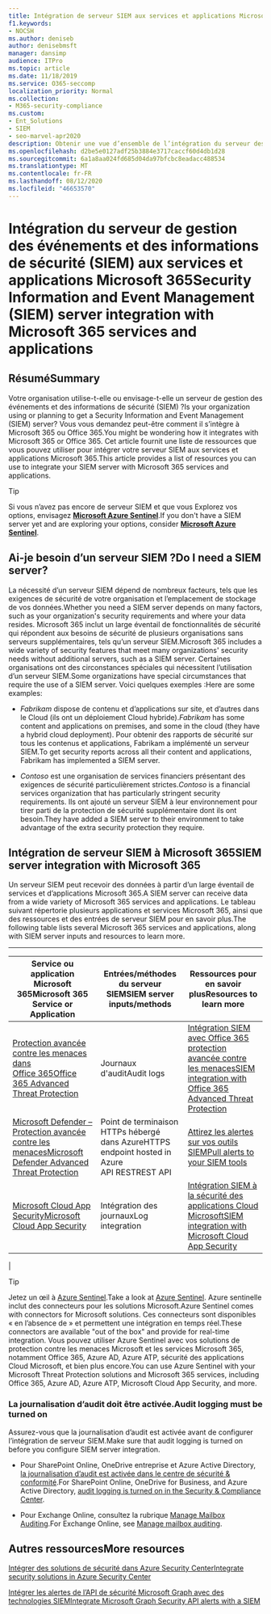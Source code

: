 ```yaml
---
title: Intégration de serveur SIEM aux services et applications Microsoft 365
f1.keywords:
- NOCSH
ms.author: deniseb
author: denisebmsft
manager: dansimp
audience: ITPro
ms.topic: article
ms.date: 11/18/2019
ms.service: O365-seccomp
localization_priority: Normal
ms.collection:
- M365-security-compliance
ms.custom:
- Ent_Solutions
- SIEM
- seo-marvel-apr2020
description: Obtenir une vue d’ensemble de l’intégration du serveur des informations de sécurité et de la gestion des événements (SIEM) à vos applications et services Cloud Microsoft 365
ms.openlocfilehash: d2be5e0127adf25b3884e3717caccf60d4db1d28
ms.sourcegitcommit: 6a1a8aa024fd685d04da97bfcbc8eadacc488534
ms.translationtype: MT
ms.contentlocale: fr-FR
ms.lasthandoff: 08/12/2020
ms.locfileid: "46653570"
---
```

# <a name="security-information-and-event-management-siem-server-integration-with-microsoft-365-services-and-applications"></a><span data-ttu-id="f9f77-103">Intégration du serveur de gestion des événements et des informations de sécurité (SIEM) aux services et applications Microsoft 365</span><span class="sxs-lookup"><span data-stu-id="f9f77-103">Security Information and Event Management (SIEM) server integration with Microsoft 365 services and applications</span></span>

## <a name="summary"></a><span data-ttu-id="f9f77-104">Résumé</span><span class="sxs-lookup"><span data-stu-id="f9f77-104">Summary</span></span>

<span data-ttu-id="f9f77-105">Votre organisation utilise-t-elle ou envisage-t-elle un serveur de gestion des événements et des informations de sécurité (SIEM) ?</span><span class="sxs-lookup"><span data-stu-id="f9f77-105">Is your organization using or planning to get a Security Information and Event Management (SIEM) server?</span></span> <span data-ttu-id="f9f77-106">Vous vous demandez peut-être comment il s’intègre à Microsoft 365 ou Office 365.</span><span class="sxs-lookup"><span data-stu-id="f9f77-106">You might be wondering how it integrates with Microsoft 365 or Office 365.</span></span> <span data-ttu-id="f9f77-107">Cet article fournit une liste de ressources que vous pouvez utiliser pour intégrer votre serveur SIEM aux services et applications Microsoft 365.</span><span class="sxs-lookup"><span data-stu-id="f9f77-107">This article provides a list of resources you can use to integrate your SIEM server with Microsoft 365 services and applications.</span></span>

> [!TIP]
> <span data-ttu-id="f9f77-108">Si vous n’avez pas encore de serveur SIEM et que vous Explorez vos options, envisagez **[Microsoft Azure Sentinel](https://docs.microsoft.com/azure/sentinel/overview)**.</span><span class="sxs-lookup"><span data-stu-id="f9f77-108">If you don't have a SIEM server yet and are exploring your options, consider **[Microsoft Azure Sentinel](https://docs.microsoft.com/azure/sentinel/overview)**.</span></span>

## <a name="do-i-need-a-siem-server"></a><span data-ttu-id="f9f77-109">Ai-je besoin d’un serveur SIEM ?</span><span class="sxs-lookup"><span data-stu-id="f9f77-109">Do I need a SIEM server?</span></span>

<span data-ttu-id="f9f77-110">La nécessité d’un serveur SIEM dépend de nombreux facteurs, tels que les exigences de sécurité de votre organisation et l’emplacement de stockage de vos données.</span><span class="sxs-lookup"><span data-stu-id="f9f77-110">Whether you need a SIEM server depends on many factors, such as your organization's security requirements and where your data resides.</span></span> <span data-ttu-id="f9f77-111">Microsoft 365 inclut un large éventail de fonctionnalités de sécurité qui répondent aux besoins de sécurité de plusieurs organisations sans serveurs supplémentaires, tels qu’un serveur SIEM.</span><span class="sxs-lookup"><span data-stu-id="f9f77-111">Microsoft 365 includes a wide variety of security features that meet many organizations' security needs without additional servers, such as a SIEM server.</span></span> <span data-ttu-id="f9f77-112">Certaines organisations ont des circonstances spéciales qui nécessitent l’utilisation d’un serveur SIEM.</span><span class="sxs-lookup"><span data-stu-id="f9f77-112">Some organizations have special circumstances that require the use of a SIEM server.</span></span> <span data-ttu-id="f9f77-113">Voici quelques exemples :</span><span class="sxs-lookup"><span data-stu-id="f9f77-113">Here are some examples:</span></span>

- <span data-ttu-id="f9f77-114">*Fabrikam* dispose de contenu et d’applications sur site, et d’autres dans le Cloud (ils ont un déploiement Cloud hybride).</span><span class="sxs-lookup"><span data-stu-id="f9f77-114">*Fabrikam* has some content and applications on premises, and some in the cloud (they have a hybrid cloud deployment).</span></span> <span data-ttu-id="f9f77-115">Pour obtenir des rapports de sécurité sur tous les contenus et applications, Fabrikam a implémenté un serveur SIEM.</span><span class="sxs-lookup"><span data-stu-id="f9f77-115">To get security reports across all their content and applications, Fabrikam has implemented a SIEM server.</span></span>

- <span data-ttu-id="f9f77-116">*Contoso* est une organisation de services financiers présentant des exigences de sécurité particulièrement strictes.</span><span class="sxs-lookup"><span data-stu-id="f9f77-116">*Contoso* is a financial services organization that has particularly stringent security requirements.</span></span> <span data-ttu-id="f9f77-117">Ils ont ajouté un serveur SIEM à leur environnement pour tirer parti de la protection de sécurité supplémentaire dont ils ont besoin.</span><span class="sxs-lookup"><span data-stu-id="f9f77-117">They have added a SIEM server to their environment to take advantage of the extra security protection they require.</span></span>

## <a name="siem-server-integration-with-microsoft-365"></a><span data-ttu-id="f9f77-118">Intégration de serveur SIEM à Microsoft 365</span><span class="sxs-lookup"><span data-stu-id="f9f77-118">SIEM server integration with Microsoft 365</span></span>

<span data-ttu-id="f9f77-119">Un serveur SIEM peut recevoir des données à partir d’un large éventail de services et d’applications Microsoft 365.</span><span class="sxs-lookup"><span data-stu-id="f9f77-119">A SIEM server can receive data from a wide variety of Microsoft 365 services and applications.</span></span> <span data-ttu-id="f9f77-120">Le tableau suivant répertorie plusieurs applications et services Microsoft 365, ainsi que des ressources et des entrées de serveur SIEM pour en savoir plus.</span><span class="sxs-lookup"><span data-stu-id="f9f77-120">The following table lists several Microsoft 365 services and applications, along with SIEM server inputs and resources to learn more.</span></span>

****

|<span data-ttu-id="f9f77-121">Service ou application Microsoft 365</span><span class="sxs-lookup"><span data-stu-id="f9f77-121">Microsoft 365 Service or Application</span></span>|<span data-ttu-id="f9f77-122">Entrées/méthodes du serveur SIEM</span><span class="sxs-lookup"><span data-stu-id="f9f77-122">SIEM server inputs/methods</span></span>|<span data-ttu-id="f9f77-123">Ressources pour en savoir plus</span><span class="sxs-lookup"><span data-stu-id="f9f77-123">Resources to learn more</span></span>|
|---|---|---|
|[<span data-ttu-id="f9f77-124">Protection avancée contre les menaces dans Office 365</span><span class="sxs-lookup"><span data-stu-id="f9f77-124">Office 365 Advanced Threat Protection</span></span>](office-365-atp.md)|<span data-ttu-id="f9f77-125">Journaux d'audit</span><span class="sxs-lookup"><span data-stu-id="f9f77-125">Audit logs</span></span>|[<span data-ttu-id="f9f77-126">Intégration SIEM avec Office 365 protection avancée contre les menaces</span><span class="sxs-lookup"><span data-stu-id="f9f77-126">SIEM integration with Office 365 Advanced Threat Protection</span></span>](siem-integration-with-office-365-ti.md)|
|[<span data-ttu-id="f9f77-127">Microsoft Defender – Protection avancée contre les menaces</span><span class="sxs-lookup"><span data-stu-id="f9f77-127">Microsoft Defender Advanced Threat Protection</span></span>](https://docs.microsoft.com/windows/security/threat-protection/)|<span data-ttu-id="f9f77-128">Point de terminaison HTTPs hébergé dans Azure</span><span class="sxs-lookup"><span data-stu-id="f9f77-128">HTTPS endpoint hosted in Azure</span></span> <br/><span data-ttu-id="f9f77-129">API REST</span><span class="sxs-lookup"><span data-stu-id="f9f77-129">REST API</span></span>|[<span data-ttu-id="f9f77-130">Attirez les alertes sur vos outils SIEM</span><span class="sxs-lookup"><span data-stu-id="f9f77-130">Pull alerts to your SIEM tools</span></span>](https://docs.microsoft.com/windows/security/threat-protection/microsoft-defender-atp/configure-siem)|
|[<span data-ttu-id="f9f77-131">Microsoft Cloud App Security</span><span class="sxs-lookup"><span data-stu-id="f9f77-131">Microsoft Cloud App Security</span></span>](https://docs.microsoft.com/cloud-app-security/what-is-cloud-app-security)|<span data-ttu-id="f9f77-132">Intégration des journaux</span><span class="sxs-lookup"><span data-stu-id="f9f77-132">Log integration</span></span>|[<span data-ttu-id="f9f77-133">Intégration SIEM à la sécurité des applications Cloud Microsoft</span><span class="sxs-lookup"><span data-stu-id="f9f77-133">SIEM integration with Microsoft Cloud App Security</span></span>](https://docs.microsoft.com/cloud-app-security/siem)|
|

> [!TIP]
> <span data-ttu-id="f9f77-134">Jetez un œil à [Azure Sentinel](https://docs.microsoft.com/azure/sentinel/overview).</span><span class="sxs-lookup"><span data-stu-id="f9f77-134">Take a look at [Azure Sentinel](https://docs.microsoft.com/azure/sentinel/overview).</span></span> <span data-ttu-id="f9f77-135">Azure sentinelle inclut des connecteurs pour les solutions Microsoft.</span><span class="sxs-lookup"><span data-stu-id="f9f77-135">Azure Sentinel comes with connectors for Microsoft solutions.</span></span> <span data-ttu-id="f9f77-136">Ces connecteurs sont disponibles « en l’absence de » et permettent une intégration en temps réel.</span><span class="sxs-lookup"><span data-stu-id="f9f77-136">These connectors are available "out of the box" and provide for real-time integration.</span></span> <span data-ttu-id="f9f77-137">Vous pouvez utiliser Azure Sentinel avec vos solutions de protection contre les menaces Microsoft et les services Microsoft 365, notamment Office 365, Azure AD, Azure ATP, sécurité des applications Cloud Microsoft, et bien plus encore.</span><span class="sxs-lookup"><span data-stu-id="f9f77-137">You can use Azure Sentinel with your Microsoft Threat Protection solutions and Microsoft 365 services, including Office 365, Azure AD, Azure ATP, Microsoft Cloud App Security, and more.</span></span>

### <a name="audit-logging-must-be-turned-on"></a><span data-ttu-id="f9f77-138">La journalisation d’audit doit être activée.</span><span class="sxs-lookup"><span data-stu-id="f9f77-138">Audit logging must be turned on</span></span>

<span data-ttu-id="f9f77-139">Assurez-vous que la journalisation d’audit est activée avant de configurer l’intégration de serveur SIEM.</span><span class="sxs-lookup"><span data-stu-id="f9f77-139">Make sure that audit logging is turned on before you configure SIEM server integration.</span></span>

- <span data-ttu-id="f9f77-140">Pour SharePoint Online, OneDrive entreprise et Azure Active Directory, [la journalisation d’audit est activée dans le centre de sécurité & conformité](../../compliance/turn-audit-log-search-on-or-off.md).</span><span class="sxs-lookup"><span data-stu-id="f9f77-140">For SharePoint Online, OneDrive for Business, and Azure Active Directory, [audit logging is turned on in the Security & Compliance Center](../../compliance/turn-audit-log-search-on-or-off.md).</span></span>

- <span data-ttu-id="f9f77-141">Pour Exchange Online, consultez la rubrique [Manage Mailbox Auditing](../../compliance/enable-mailbox-auditing.md).</span><span class="sxs-lookup"><span data-stu-id="f9f77-141">For Exchange Online, see [Manage mailbox auditing](../../compliance/enable-mailbox-auditing.md).</span></span>

## <a name="more-resources"></a><span data-ttu-id="f9f77-142">Autres ressources</span><span class="sxs-lookup"><span data-stu-id="f9f77-142">More resources</span></span>

[<span data-ttu-id="f9f77-143">Intégrer des solutions de sécurité dans Azure Security Center</span><span class="sxs-lookup"><span data-stu-id="f9f77-143">Integrate security solutions in Azure Security Center</span></span>](https://docs.microsoft.com/azure/security-center/security-center-partner-integration#exporting-data-to-a-siem)

[<span data-ttu-id="f9f77-144">Intégrer les alertes de l’API de sécurité Microsoft Graph avec des technologies SIEM</span><span class="sxs-lookup"><span data-stu-id="f9f77-144">Integrate Microsoft Graph Security API alerts with a SIEM</span></span>](https://docs.microsoft.com/graph/security-integration)
